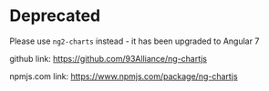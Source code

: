 # Deprecated

Please use `ng2-charts` instead - it has been upgraded to Angular 7

github link: https://github.com/93Alliance/ng-chartjs

npmjs.com link: https://www.npmjs.com/package/ng-chartjs
